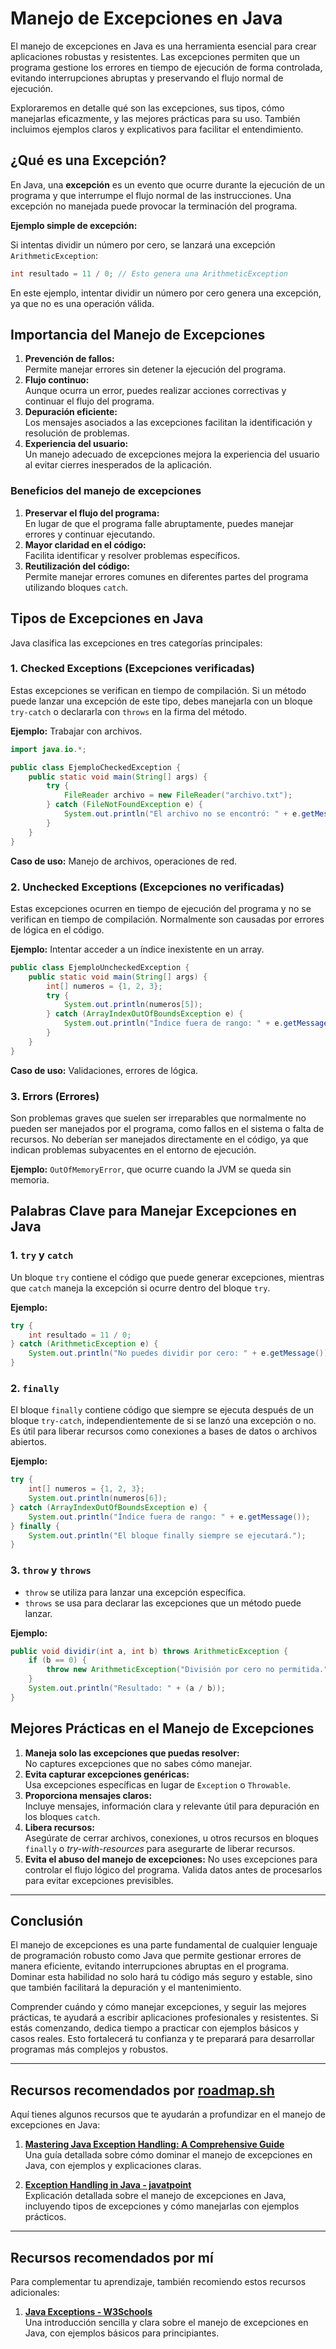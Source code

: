 # Manejo de Excepciones en Java

El manejo de excepciones en Java es una herramienta esencial para crear aplicaciones robustas y resistentes. Las excepciones permiten que un programa gestione los errores en tiempo de ejecución de forma controlada, evitando interrupciones abruptas y preservando el flujo normal de ejecución.

Exploraremos en detalle qué son las excepciones, sus tipos, cómo manejarlas eficazmente, y las mejores prácticas para su uso. También incluimos ejemplos claros y explicativos para facilitar el entendimiento.

## ¿Qué es una Excepción?

En Java, una **excepción** es un evento que ocurre durante la ejecución de un programa y que interrumpe el flujo normal de las instrucciones. Una excepción no manejada puede provocar la terminación del programa.

**Ejemplo simple de excepción:**

Si intentas dividir un número por cero, se lanzará una excepción `ArithmeticException`:

```java
int resultado = 11 / 0; // Esto genera una ArithmeticException
```
En este ejemplo, intentar dividir un número por cero genera una excepción, ya que no es una operación válida.

## Importancia del Manejo de Excepciones
1. **Prevención de fallos:**  
Permite manejar errores sin detener la ejecución del programa.
2. **Flujo continuo:**  
Aunque ocurra un error, puedes realizar acciones correctivas y continuar el flujo del programa.
3. **Depuración eficiente:**  
Los mensajes asociados a las excepciones facilitan la identificación y resolución de problemas.
4. **Experiencia del usuario:**  
Un manejo adecuado de excepciones mejora la experiencia del usuario al evitar cierres inesperados de la aplicación.

### Beneficios del manejo de excepciones
1. **Preservar el flujo del programa:**  
En lugar de que el programa falle abruptamente, puedes manejar errores y continuar ejecutando.
2. **Mayor claridad en el código:**  
Facilita identificar y resolver problemas específicos.
3. **Reutilización del código:**  
Permite manejar errores comunes en diferentes partes del programa utilizando bloques `catch`.

## Tipos de Excepciones en Java
Java clasifica las excepciones en tres categorías principales:

### 1. Checked Exceptions (Excepciones verificadas)
Estas excepciones se verifican en tiempo de compilación. Si un método puede lanzar una excepción de este tipo, debes manejarla con un bloque `try-catch` o declararla con `throws` en la firma del método.

**Ejemplo:** Trabajar con archivos.
```java
import java.io.*;

public class EjemploCheckedException {
    public static void main(String[] args) {
        try {
            FileReader archivo = new FileReader("archivo.txt");
        } catch (FileNotFoundException e) {
            System.out.println("El archivo no se encontró: " + e.getMessage());
        }
    }
}
```
**Caso de uso:** Manejo de archivos, operaciones de red.

### 2. Unchecked Exceptions (Excepciones no verificadas)
Estas excepciones ocurren en tiempo de ejecución del programa y no se verifican en tiempo de compilación. Normalmente son causadas por errores de lógica en el código.

**Ejemplo:** Intentar acceder a un índice inexistente en un array.
```java
public class EjemploUncheckedException {
    public static void main(String[] args) {
        int[] numeros = {1, 2, 3};
        try {
            System.out.println(numeros[5]);
        } catch (ArrayIndexOutOfBoundsException e) {
            System.out.println("Índice fuera de rango: " + e.getMessage());
        }
    }
}
```
**Caso de uso:** Validaciones, errores de lógica.

### 3. Errors (Errores)
Son problemas graves que suelen ser irreparables que normalmente no pueden ser manejados por el programa, como fallos en el sistema o falta de recursos. No deberían ser manejados directamente en el código, ya que indican problemas subyacentes en el entorno de ejecución.

**Ejemplo:** `OutOfMemoryError`, que ocurre cuando la JVM se queda sin memoria.

## Palabras Clave para Manejar Excepciones en Java

### 1. `try` y `catch`
Un bloque `try` contiene el código que puede generar excepciones, mientras que `catch` maneja la excepción si ocurre dentro del bloque `try`.

**Ejemplo:**
```java
try {
    int resultado = 11 / 0;
} catch (ArithmeticException e) {
    System.out.println("No puedes dividir por cero: " + e.getMessage());
}
```

### 2. `finally`
El bloque `finally` contiene código que siempre se ejecuta después de un bloque `try-catch`, independientemente de si se lanzó una excepción o no. Es útil para liberar recursos como conexiones a bases de datos o archivos abiertos.

**Ejemplo:**
```java
try {
    int[] numeros = {1, 2, 3};
    System.out.println(numeros[6]);
} catch (ArrayIndexOutOfBoundsException e) {
    System.out.println("Índice fuera de rango: " + e.getMessage());
} finally {
    System.out.println("El bloque finally siempre se ejecutará.");
}
```

### 3. `throw` y `throws`
- `throw` se utiliza para lanzar una excepción específica.
- `throws` se usa para declarar las excepciones que un método puede lanzar.

**Ejemplo:**
```java
public void dividir(int a, int b) throws ArithmeticException {
    if (b == 0) {
        throw new ArithmeticException("División por cero no permitida.");
    }
    System.out.println("Resultado: " + (a / b));
}
```

## Mejores Prácticas en el Manejo de Excepciones
1. **Maneja solo las excepciones que puedas resolver:**  
No captures excepciones que no sabes cómo manejar.
2. **Evita capturar excepciones genéricas:**  
Usa excepciones específicas en lugar de `Exception` o `Throwable`.
3. **Proporciona mensajes claros:**  
Incluye mensajes, información clara y relevante útil para depuración en los bloques `catch`. 
4. **Libera recursos:**  
Asegúrate de cerrar archivos, conexiones, u otros recursos en bloques `finally` o *try-with-resources* para asegurarte de liberar recursos.
1. **Evita el abuso del manejo de excepciones:**
No uses excepciones para controlar el flujo lógico del programa. Valida datos antes de procesarlos para evitar excepciones previsibles.

---

## Conclusión
El manejo de excepciones es una parte fundamental de cualquier lenguaje de programación robusto como Java que permite gestionar errores de manera eficiente, evitando interrupciones abruptas en el programa. Dominar esta habilidad no solo hará tu código más seguro y estable, sino que también facilitará la depuración y el mantenimiento.

Comprender cuándo y cómo manejar excepciones, y seguir las mejores prácticas, te ayudará a escribir aplicaciones profesionales y resistentes. Si estás comenzando, dedica tiempo a practicar con ejemplos básicos y casos reales. Esto fortalecerá tu confianza y te preparará para desarrollar programas más complejos y robustos.

---

## Recursos recomendados por [roadmap.sh](https://roadmap.sh/java)

Aquí tienes algunos recursos que te ayudarán a profundizar en el manejo de excepciones en Java:

1. **[Mastering Java Exception Handling: A Comprehensive Guide](https://naveen-metta.medium.com/mastering-java-exception-handling-a-comprehensive-guide-a897b8020582)**  
  Una guía detallada sobre cómo dominar el manejo de excepciones en Java, con ejemplos y explicaciones claras.

2. **[Exception Handling in Java - javatpoint](https://www.javatpoint.com/exception-handling-in-java)**  
  Explicación detallada sobre el manejo de excepciones en Java, incluyendo tipos de excepciones y cómo manejarlas con ejemplos prácticos.

---

## Recursos recomendados por mí

Para complementar tu aprendizaje, también recomiendo estos recursos adicionales:

1. **[Java Exceptions - W3Schools](https://www.w3schools.com/java/java_try_catch.asp)**  
  Una introducción sencilla y clara sobre el manejo de excepciones en Java, con ejemplos básicos para principiantes.